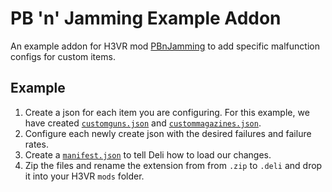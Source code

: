 # PB 'n' Jamming Example Addon
An example addon for H3VR mod [PBnJamming](https://github.com/Maiq-The-Dude/PBnJamming) to add specific malfunction configs for custom items.

## Example
1. Create a json for each item you are configuring. For this example, we have created [`customguns.json`](https://github.com/Maiq-The-Dude/PBnJamming.ExampleAddon/blob/main/mod/customguns.json) and [`custommagazines.json`](https://github.com/Maiq-The-Dude/PBnJamming.ExampleAddon/blob/main/mod/custommagazines.json).
2. Configure each newly create json with the desired failures and failure rates.
3. Create a [`manifest.json`](https://github.com/Maiq-The-Dude/PBnJamming.ExampleAddon/blob/main/mod/manifest.json) to tell Deli how to load our changes.
4. Zip the files and rename the extension from from `.zip` to `.deli` and drop it into your H3VR `mods` folder.
